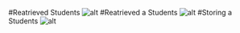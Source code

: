 #Reatrieved Students
![alt](../laravel-api/public/images/img-1.png)
#Reatrieved a Students
![alt](../laravel-api/public/images/img-2.png)
#Storing a Students
![alt](../laravel-api/public/images/img-3.png)
